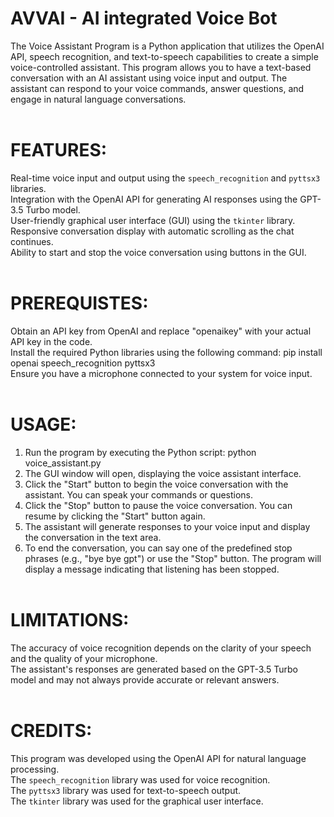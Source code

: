 # AVVAI - AI integrated Voice Bot  
The Voice Assistant Program is a Python application that utilizes the OpenAI API, speech recognition, and text-to-speech capabilities to create a simple voice-controlled assistant. This program allows you to have a text-based conversation with an AI assistant using voice input and output. The assistant can respond to your voice commands, answer questions, and engage in natural language conversations. <br><br>
# FEATURES:
Real-time voice input and output using the `speech_recognition` and `pyttsx3` libraries. <br>
Integration with the OpenAI API for generating AI responses using the GPT-3.5 Turbo model. <br>
User-friendly graphical user interface (GUI) using the `tkinter` library. <br>
Responsive conversation display with automatic scrolling as the chat continues. <br>
Ability to start and stop the voice conversation using buttons in the GUI. <br><br>
# PREREQUISTES: <br>
Obtain an API key from OpenAI and replace "openaikey" with your actual API key in the code. <br>
Install the required Python libraries using the following command:  	pip install openai speech_recognition pyttsx3  <br>
Ensure you have a microphone connected to your system for voice input. <br><br>
# USAGE: <br>
1. Run the program by executing the Python script: python voice_assistant.py <br>
2. The GUI window will open, displaying the voice assistant interface. <br>
3. Click the "Start" button to begin the voice conversation with the assistant. You can speak your commands or questions. <br>
4. Click the "Stop" button to pause the voice conversation. You can resume by clicking the "Start" button again. <br>
5. The assistant will generate responses to your voice input and display the conversation in the text area. <br>
6. To end the conversation, you can say one of the predefined stop phrases (e.g., "bye bye gpt") or use the "Stop" button. The program will display a message indicating that listening has been stopped. <br><br>
# LIMITATIONS: <br>
The accuracy of voice recognition depends on the clarity of your speech and the quality of your microphone. <br>
The assistant's responses are generated based on the GPT-3.5 Turbo model and may not always provide accurate or relevant answers. <br><br>
# CREDITS: <br>
This program was developed using the OpenAI API for natural language processing. <br>
The `speech_recognition` library was used for voice recognition. <br>
The `pyttsx3` library was used for text-to-speech output. <br>
The `tkinter` library was used for the graphical user interface. <br>
